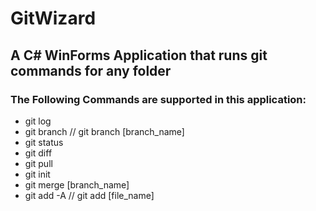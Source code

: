 # GitWizard
## A C# WinForms Application that runs git commands for any folder
### The Following Commands are supported in this application:
- git log
- git branch // git branch [branch_name]
- git status
- git diff
- git pull
- git init
- git merge [branch_name]
- git add -A // git add [file_name]

